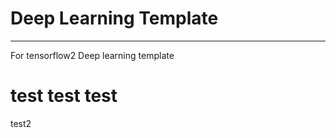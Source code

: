 # Deep Learning Template
---
For tensorflow2 Deep learning template






# test test test



test2

